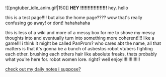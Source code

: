 ![[pngtuber_idle_anim.gif|150]]
**HEY !!!!!!!!!!!!!!!!!!** hey. hello

this is a test page!!!! but also the home page???? wow that's really confusing
go away! or dont! hahahahaha

this is less of a wiki and more of a messy box for me to shove my messy thoughts into and eventually turn into something more coherent!!!! like a game!!! i think it might be called PanProm? who cares abt the name, all that matters is that it's gonna be a bunch of asbestos robot vtubers fighting each other. brushing each others hair like absolute freaks. thats probably what you're here for. robot women lore. right? well enjoy!!!!!!!!!!!!!!

[check out my daily notes i suppose?](https://grynmoor.github.io/panprom-wiki/tags/notes)
